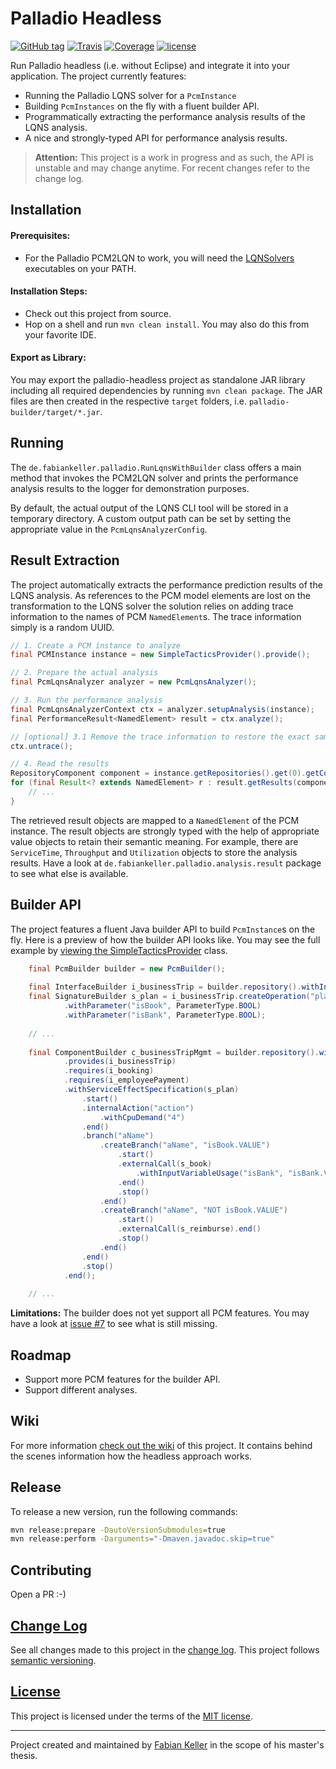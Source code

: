 # Palladio Headless

[![GitHub tag](https://img.shields.io/github/tag/SQuAT-Team/palladio-headless.svg?maxAge=3600)](https://github.com/SQuAT-Team/palladio-headless/releases)
[![Travis](https://img.shields.io/travis/SQuAT-Team/palladio-headless.svg?maxAge=3600)](https://travis-ci.org/SQuAT-Team/palladio-headless)
[![Coverage](https://img.shields.io/codecov/c/github/SQuAT-Team/palladio-headless.svg?maxAge=3600)](https://codecov.io/gh/SQuAT-Team/palladio-headless)
[![license](https://img.shields.io/github/license/SQuAT-Team/palladio-headless.svg?maxAge=3600)](LICENSE)

Run Palladio headless (i.e. without Eclipse) and integrate it into your application. The project currently features:

- Running the Palladio LQNS solver for a `PcmInstance`
- Building `PcmInstances` on the fly with a fluent builder API.
- Programmatically extracting the performance analysis results of the LQNS analysis.
- A nice and strongly-typed API for performance analysis results.

> **Attention:** This project is a work in progress and as such, the API is unstable and may change anytime. For recent changes refer to the change log.


## Installation

#### Prerequisites:

- For the Palladio PCM2LQN to work, you will need the [LQNSolvers](http://www.sce.carleton.ca/rads/lqns/) executables on your PATH.

#### Installation Steps:

- Check out this project from source.
- Hop on a shell and run `mvn clean install`. You may also do this from your favorite IDE.

#### Export as Library:

You may export the palladio-headless project as standalone JAR library including all required dependencies by running `mvn clean package`. The JAR files are then created in the respective `target` folders, i.e. `palladio-builder/target/*.jar`.


## Running

The `de.fabiankeller.palladio.RunLqnsWithBuilder` class offers a main method that invokes the PCM2LQN solver and prints the performance analysis results to the logger for demonstration purposes.

By default, the actual output of the LQNS CLI tool will be stored in a temporary directory. A custom output path can be set by setting the appropriate value in the `PcmLqnsAnalyzerConfig`.


## Result Extraction

The project automatically extracts the performance prediction results of the LQNS analysis. As references to the PCM model elements are lost on the transformation to the LQNS solver the solution relies on adding trace information to the names of PCM `NamedElement`s. The trace information simply is a random UUID. 

```java
// 1. Create a PCM instance to analyze
final PCMInstance instance = new SimpleTacticsProvider().provide();

// 2. Prepare the actual analysis
final PcmLqnsAnalyzer analyzer = new PcmLqnsAnalyzer();

// 3. Run the performance analysis
final PcmLqnsAnalyzerContext ctx = analyzer.setupAnalysis(instance);
final PerformanceResult<NamedElement> result = ctx.analyze();

// [optional] 3.1 Remove the trace information to restore the exact same PCMInstance
ctx.untrace();

// 4. Read the results
RepositoryComponent component = instance.getRepositories().get(0).getComponents__Repository().get(0);
for (final Result<? extends NamedElement> r : result.getResults(component)) {
    // ...
}
```

The retrieved result objects are mapped to a `NamedElement` of the PCM instance. The result objects are strongly typed with the help of appropriate value objects to retain their semantic meaning. For example, there are `ServiceTime`, `Throughput` and `Utilization` objects to store the analysis results. Have a look at `de.fabiankeller.palladio.analysis.result` package to see what else is available.



## Builder API

The project features a fluent Java builder API to build `PcmInstance`s on the fly. Here is a preview of how the builder API looks like. You may see the full example by [viewing the SimpleTacticsProvider](https://github.com/SQuAT-Team/palladio-headless/blob/master/palladio-analysis/src/main/java/de/fabiankeller/palladio/analysis/provider/SimpleTacticsProvider.java) class.

```java
    final PcmBuilder builder = new PcmBuilder();
    
    final InterfaceBuilder i_businessTrip = builder.repository().withInterface("IBusiness Trip");
    final SignatureBuilder s_plan = i_businessTrip.createOperation("plan")
            .withParameter("isBook", ParameterType.BOOL)
            .withParameter("isBank", ParameterType.BOOL);
    
    // ...
    
    final ComponentBuilder c_businessTripMgmt = builder.repository().withComponent("BusinessTripMgmt")
            .provides(i_businessTrip)
            .requires(i_booking)
            .requires(i_employeePayment)
            .withServiceEffectSpecification(s_plan)
                .start()
                .internalAction("action")
                    .withCpuDemand("4")
                .end()
                .branch("aName")
                    .createBranch("aName", "isBook.VALUE")
                        .start()
                        .externalCall(s_book)
                            .withInputVariableUsage("isBank", "isBank.VALUE")
                        .end()
                        .stop()
                    .end()
                    .createBranch("aName", "NOT isBook.VALUE")
                        .start()
                        .externalCall(s_reimburse).end()
                        .stop()
                    .end()
                .end()
                .stop()
            .end();
            
    // ...
```

**Limitations:** The builder does not yet support all PCM features. You may have a look at [issue #7](https://github.com/SQuAT-Team/palladio-lqns-headless/issues/7) to see what is still missing.


## Roadmap

- Support more PCM features for the builder API.
- Support different analyses.


## Wiki

For more information [check out the wiki](https://github.com/SQuAT-Team/palladio-lqns-headless/wiki) of this project. It contains behind the scenes information how the headless approach works.


## Release

To release a new version, run the following commands:

```sh
mvn release:prepare -DautoVersionSubmodules=true
mvn release:perform -Darguments="-Dmaven.javadoc.skip=true"
```


## Contributing

Open a PR :-)


## [Change Log](CHANGELOG.md)

See all changes made to this project in the [change log](CHANGELOG.md). This project follows [semantic versioning](http://semver.org/).


## [License](LICENSE)

This project is licensed under the terms of the [MIT license](LICENSE).


---

Project created and maintained by [Fabian Keller](http://www.fabian-keller.de) in the scope of his master's thesis.